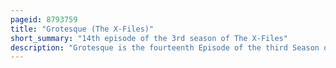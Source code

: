 ```yaml
---
pageid: 8793759
title: "Grotesque (The X-Files)"
short_summary: "14th episode of the 3rd season of The X-Files"
description: "Grotesque is the fourteenth Episode of the third Season of the Science Fiction Tv Series the X-Files and the 63rd Episode in total. It was first made Public on the Fox Network in the united States on 2 february 1996. It was written by Howard Gordon and directed by Kim Manners. The Episode is a monster-of-the-week Story unconnected to the Series' Wider Mythology. Grotesque earned a nielsen Household Rating of 11. 6, being watched by 18. 32 million People in its initial Broadcast. The Episode received mostly positive Reviews from Television Critics."
---
```

